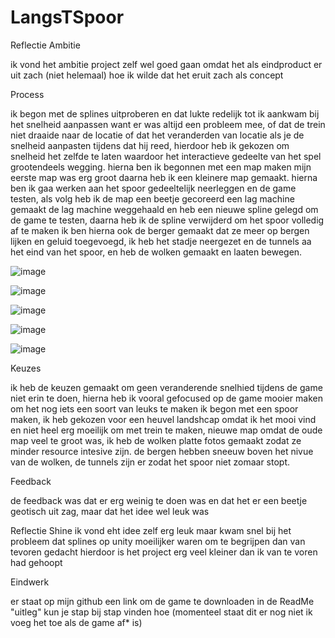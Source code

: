 # LangsTSpoor

Reflectie Ambitie

ik vond het ambitie project zelf wel goed gaan omdat het als eindproduct er uit zach (niet helemaal) hoe ik wilde dat het eruit zach als concept

 
Process

ik begon met de splines uitproberen en dat lukte redelijk tot ik aankwam bij het snelheid aanpassen want er was altijd een probleem mee, of dat de trein niet draaide naar de locatie of dat het veranderden van locatie als je de snelheid aanpasten tijdens dat hij reed, hierdoor heb ik gekozen om snelheid het zelfde te laten waardoor het interactieve gedeelte van het spel grootendeels wegging. hierna ben ik begonnen met een map maken mijn eerste map was erg groot daarna heb ik een kleinere map gemaakt. hierna ben ik gaa werken aan het spoor gedeeltelijk neerleggen en de game testen, als volg heb ik de map een beetje gecoreerd een lag machine gemaakt de lag machine weggehaald en heb een nieuwe spline gelegd om de game te testen, daarna heb ik de spline verwijderd om het spoor volledig af te maken ik ben hierna ook de berger gemaakt dat ze meer op bergen lijken en geluid toegevoegd, ik heb het stadje neergezet en de tunnels aa het eind van het spoor, en heb de wolken gemaakt en laaten bewegen.





![image](https://github.com/Bastheblackdachshund/Shine/assets/144002097/b526ddf1-9b73-4630-819a-6cd5d22fd547)

![image](https://github.com/Bastheblackdachshund/Shine/assets/144002097/0489227e-9261-4d31-a250-f6b0942074f7)

![image](https://github.com/Bastheblackdachshund/Shine/assets/144002097/38deeaa3-8a1f-4d58-9e03-ae176e181010)

![image](https://github.com/Bastheblackdachshund/Shine/assets/144002097/f1060ea5-c85c-48ea-aa0e-ef7930d31a0d)

![image](https://github.com/Bastheblackdachshund/Shine/assets/144002097/5f9c3110-8c46-4c1b-809b-2a5c4eb14821)





Keuzes

ik heb de keuzen gemaakt om geen veranderende snelhied tijdens de game niet erin te doen, hierna heb ik vooral gefocused op de game mooier maken om het nog iets een soort van leuks te maken ik begon met een spoor maken, ik heb gekozen voor een heuvel landshcap omdat ik het mooi vind en niet heel erg moeilijk om met trein te maken, nieuwe map omdat de oude map veel te groot was, ik heb de wolken platte fotos gemaakt zodat ze minder resource intesive zijn. de bergen hebben sneeuw boven het nivue van de wolken, de tunnels zijn er zodat het spoor niet zomaar stopt.


Feedback

de feedback was dat er erg weinig te doen was en dat het er een beetje geotisch uit zag, maar dat het idee wel leuk was

Reflectie Shine
ik vond eht idee zelf erg leuk maar kwam snel bij het probleem dat splines op unity moeilijker waren om te begrijpen dan van tevoren gedacht
hierdoor is het project erg veel kleiner dan ik van te voren had gehoopt


Eindwerk

er staat op mijn github een link om de game te downloaden in de ReadMe "uitleg" kun je stap bij stap vinden hoe (momenteel staat dit er nog niet ik voeg het toe als de game af* is)
